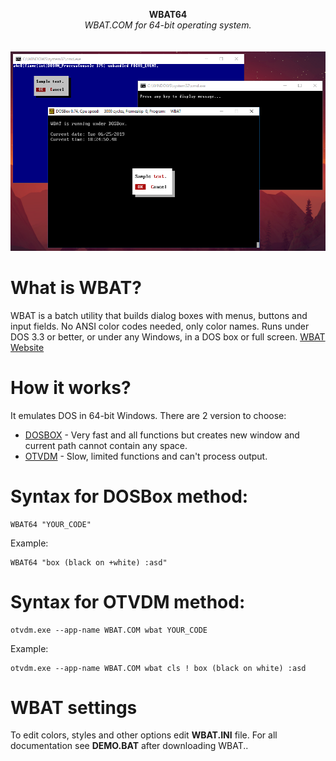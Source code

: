 <p align="center">
	<b>WBAT64</b>
	<br>
	<i>WBAT.COM for 64-bit operating system.</i>
	<br><br><br>
	<img alt="screenshot" src="Screenshot_1.png">
</p>

# What is WBAT?
WBAT is a batch utility that builds dialog boxes with menus, buttons and input fields. No ANSI color codes needed, only color names. Runs under DOS 3.3 or better, or under any Windows, in a DOS box or full screen. [WBAT Website](https://www.horstmuc.de/ui.htm)

# How it works?
It emulates DOS in 64-bit Windows.
There are 2 version to choose:
* [DOSBOX](https://www.dosbox.com) - Very fast and all functions but creates new window and current path cannot contain any space.
* [OTVDM](https://github.com/otya128/winevdm) - Slow, limited functions and can't process output.

# Syntax for DOSBox method:
    WBAT64 "YOUR_CODE"
    
Example:

    WBAT64 "box (black on +white) :asd"
    
# Syntax for OTVDM method:
    otvdm.exe --app-name WBAT.COM wbat YOUR_CODE
    
Example:

    otvdm.exe --app-name WBAT.COM wbat cls ! box (black on white) :asd
    
# WBAT settings
To edit colors, styles and other options edit **WBAT.INI** file.
For all documentation see **DEMO.BAT** after downloading WBAT..
